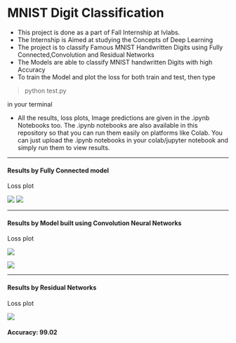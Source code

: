 # MNIST Digit Classification
* This project is done as a part of Fall Internship at Ivlabs. 
* The Internship is Aimed at studying the Concepts of Deep Learning
* The project is to classify Famous MNIST Handwritten Digits using Fully Connected,Convolution and Residual Networks
* The Models are able to classify MNIST handwritten Digits with high Accuracy
* To train the Model and plot the loss for both train and test, then type
> python test.py

in your terminal

* All the results, loss plots, Image predictions are given in the .ipynb Notebooks too. The .ipynb notebooks are also available in this repository so that you can run them easily on platforms like Colab. You can just upload the .ipynb notebooks in your colab/jupyter notebook and simply run them to view results.



---


#### Results by Fully Connected model
Loss plot

![](https://i.imgur.com/q92gscY.png)
![](https://i.imgur.com/FLFr0Cx.png)

---

#### Results by Model built using Convolution Neural Networks
Loss plot

![](https://i.imgur.com/rGrIeDc.png)

![](https://i.imgur.com/tOfbXVp.png)

---

#### Results by Residual Networks
Loss plot

![](https://i.imgur.com/GTAKGfO.png)

#### Accuracy: 99.02






